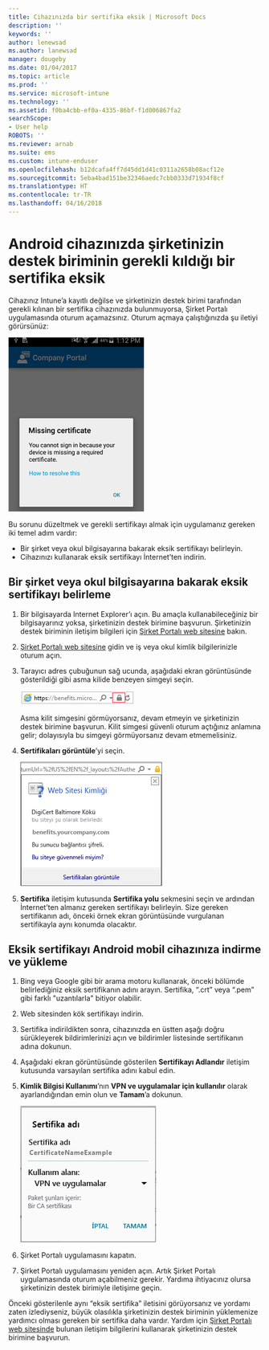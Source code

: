 ```yaml
---
title: Cihazınızda bir sertifika eksik | Microsoft Docs
description: ''
keywords: ''
author: lenewsad
ms.author: lanewsad
manager: dougeby
ms.date: 01/04/2017
ms.topic: article
ms.prod: ''
ms.service: microsoft-intune
ms.technology: ''
ms.assetid: f0ba4cbb-ef0a-4335-86bf-f1d006867fa2
searchScope:
- User help
ROBOTS: ''
ms.reviewer: arnab
ms.suite: ems
ms.custom: intune-enduser
ms.openlocfilehash: b12dcafa4ff7d45dd1d41c0311a2658b08acf12e
ms.sourcegitcommit: 5eba4bad151be32346aedc7cbb0333d71934f8cf
ms.translationtype: HT
ms.contentlocale: tr-TR
ms.lasthandoff: 04/16/2018
---
```

# <a name="your-android-device-is-missing-a-certificate-required-by-your-company-support"></a>Android cihazınızda şirketinizin destek biriminin gerekli kıldığı bir sertifika eksik

Cihazınız Intune’a kayıtlı değilse ve şirketinizin destek birimi tarafından gerekli kılınan bir sertifika cihazınızda bulunmuyorsa, Şirket Portalı uygulamasında oturum açamazsınız. Oturum açmaya çalıştığınızda şu iletiyi görürsünüz:

![screenshot-error-message-about-missing-certificate](./media/andr-cert_install-1-cert_missing.png)

Bu sorunu düzeltmek ve gerekli sertifikayı almak için uygulamanız gereken iki temel adım vardır:

- Bir şirket veya okul bilgisayarına bakarak eksik sertifikayı belirleyin.
- Cihazınızı kullanarak eksik sertifikayı İnternet’ten indirin.

## <a name="identify-the-missing-certificate-by-looking-on-a-company-or-school-pc"></a>Bir şirket veya okul bilgisayarına bakarak eksik sertifikayı belirleme

1. Bir bilgisayarda Internet Explorer’ı açın. Bu amaçla kullanabileceğiniz bir bilgisayarınız yoksa, şirketinizin destek birimine başvurun. Şirketinizin destek biriminin iletişim bilgileri için [Şirket Portalı web sitesine](https://portal.manage.microsoft.com#HelpDeskDialog) bakın.

2. [Şirket Portalı web sitesine](https://portal.manage.microsoft.com#HelpDeskDialog) gidin ve iş veya okul kimlik bilgilerinizle oturum açın.

3. Tarayıcı adres çubuğunun sağ ucunda, aşağıdaki ekran görüntüsünde gösterildiği gibi asma kilide benzeyen simgeyi seçin.

    ![screenshot-internet-explorer-address-bar-padlock-symbol](./media/andr-missing-cert-ie-padlock-symbol.png)

    Asma kilit simgesini görmüyorsanız, devam etmeyin ve şirketinizin destek birimine başvurun. Kilit simgesi güvenli oturum açtığınız anlamına gelir; dolayısıyla bu simgeyi görmüyorsanız devam etmemelisiniz.

4. **Sertifikaları görüntüle**’yi seçin.

    ![screenshot-internet-explorer-view-certificates-button-on-website-identification-dialog](./media/andr-missg-cert-ie-view-cert-button.png)

5. **Sertifika** iletişim kutusunda **Sertifika yolu** sekmesini seçin ve ardından İnternet’ten almanız gereken sertifikayı belirleyin. Size gereken sertifikanın adı, önceki örnek ekran görüntüsünde vurgulanan sertifikayla aynı konumda olacaktır.

## <a name="download-and-install-the-missing-certificate-on-your-android-mobile-device"></a>Eksik sertifikayı Android mobil cihazınıza indirme ve yükleme

1. Bing veya Google gibi bir arama motoru kullanarak, önceki bölümde belirlediğiniz eksik sertifikanın adını arayın. Sertifika, “.crt” veya “.pem” gibi farklı "uzantılarla" bitiyor olabilir.

2. Web sitesinden kök sertifikayı indirin.

3. Sertifika indirildikten sonra, cihazınızda en üstten aşağı doğru sürükleyerek bildirimlerinizi açın ve bildirimler listesinde sertifikanın adına dokunun.

4. Aşağıdaki ekran görüntüsünde gösterilen **Sertifikayı Adlandır** iletişim kutusunda varsayılan sertifika adını kabul edin.

5. **Kimlik Bilgisi Kullanımı**’nın **VPN ve uygulamalar için kullanılır** olarak ayarlandığından emin olun ve **Tamam**’a dokunun.

    ![screenshot-certificate-name-dialog-showing-certificate-name](./media/andr-missing-cert-cert-name.png)

6. Şirket Portalı uygulamasını kapatın.

7. Şirket Portalı uygulamasını yeniden açın. Artık Şirket Portalı uygulamasında oturum açabilmeniz gerekir. Yardıma ihtiyacınız olursa şirketinizin destek birimiyle iletişime geçin.

Önceki gösterilenle aynı “eksik sertifika” iletisini görüyorsanız ve yordamı zaten izlediyseniz, büyük olasılıkla şirketinizin destek biriminin yüklemenize yardımcı olması gereken bir sertifika daha vardır. Yardım için [Şirket Portalı web sitesinde](https://portal.manage.microsoft.com#HelpDeskDialog) bulunan iletişim bilgilerini kullanarak şirketinizin destek birimine başvurun.
